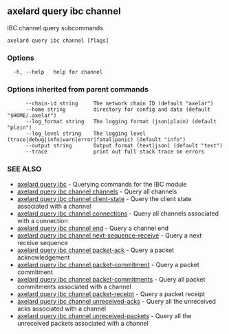 ## axelard query ibc channel

IBC channel query subcommands

```
axelard query ibc channel [flags]
```

### Options

```
  -h, --help   help for channel
```

### Options inherited from parent commands

```
      --chain-id string     The network chain ID (default "axelar")
      --home string         directory for config and data (default "$HOME/.axelar")
      --log_format string   The logging format (json|plain) (default "plain")
      --log_level string    The logging level (trace|debug|info|warn|error|fatal|panic) (default "info")
      --output string       Output format (text|json) (default "text")
      --trace               print out full stack trace on errors
```

### SEE ALSO

* [axelard query ibc](axelard_query_ibc.md)	 - Querying commands for the IBC module
* [axelard query ibc channel channels](axelard_query_ibc_channel_channels.md)	 - Query all channels
* [axelard query ibc channel client-state](axelard_query_ibc_channel_client-state.md)	 - Query the client state associated with a channel
* [axelard query ibc channel connections](axelard_query_ibc_channel_connections.md)	 - Query all channels associated with a connection
* [axelard query ibc channel end](axelard_query_ibc_channel_end.md)	 - Query a channel end
* [axelard query ibc channel next-sequence-receive](axelard_query_ibc_channel_next-sequence-receive.md)	 - Query a next receive sequence
* [axelard query ibc channel packet-ack](axelard_query_ibc_channel_packet-ack.md)	 - Query a packet acknowledgement
* [axelard query ibc channel packet-commitment](axelard_query_ibc_channel_packet-commitment.md)	 - Query a packet commitment
* [axelard query ibc channel packet-commitments](axelard_query_ibc_channel_packet-commitments.md)	 - Query all packet commitments associated with a channel
* [axelard query ibc channel packet-receipt](axelard_query_ibc_channel_packet-receipt.md)	 - Query a packet receipt
* [axelard query ibc channel unreceived-acks](axelard_query_ibc_channel_unreceived-acks.md)	 - Query all the unreceived acks associated with a channel
* [axelard query ibc channel unreceived-packets](axelard_query_ibc_channel_unreceived-packets.md)	 - Query all the unreceived packets associated with a channel

